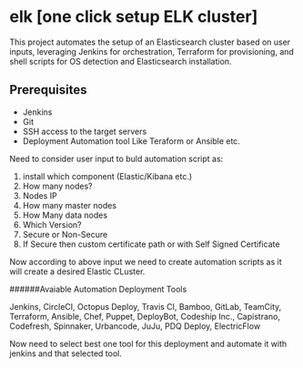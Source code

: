 # elk [one click setup ELK cluster]

This project automates the setup of an Elasticsearch cluster based on user inputs, leveraging Jenkins for orchestration, Terraform for provisioning, and shell scripts for OS detection and Elasticsearch installation.

## Prerequisites

- Jenkins
- Git
- SSH access to the target servers
- Deployment Automation tool Like Teraform or Ansible etc.

Need to consider user input to buld automation script as:

1. install which component (Elastic/Kibana etc.)
2. How many nodes?
3. Nodes IP
4. How many master nodes
5. How Many data nodes
6. Which Version?
7. Secure or Non-Secure
8. If Secure then custom certificate path or with Self Signed Certificate

Now according to above input we need to create automation scripts as it will create a desired Elastic CLuster.


######Avaiable Automation Deployment Tools

Jenkins, CircleCI, Octopus Deploy, Travis CI, Bamboo, GitLab, TeamCity, Terraform, Ansible, Chef, Puppet,
DeployBot, Codeship Inc., Capistrano, Codefresh, Spinnaker, Urbancode, JuJu, PDQ Deploy, ElectricFlow


Now need to select best one tool for this deployment and automate it with jenkins and that selected tool.
